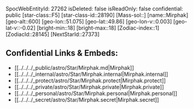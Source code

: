﻿---
location: [49.86,-51.075,600]
type: Star
tags:
- astro/Star

---
SpocWebEntityId: 27262
isDeleted: false
isReadOnly: false
confidential: public
[star-class::F5]
[star-class-id::28190]
[Mass-sol::]
[name::Mirphak]
[geo-alt::600]
[geo-lon::51.075]
[geo-lat::49.86]
[geo-lon-v::0.003]
[geo-lat-v::-0.02]
[bright-min::18]
[bright-max::18]
[Zodiac-index::1]
[ZodiacId::28145]
[NextStarId::27373]



## Confidential Links & Embeds: 
- [[../../../_public/astro/Star/Mirphak.md|Mirphak]] 
- [[../../../_internal/astro/Star/Mirphak.internal|Mirphak.internal]] 
- [[../../../_protect/astro/Star/Mirphak.protect|Mirphak.protect]] 
- [[../../../_private/astro/Star/Mirphak.private|Mirphak.private]] 
- [[../../../_personal/astro/Star/Mirphak.personal|Mirphak.personal]] 
- [[../../../_secret/astro/Star/Mirphak.secret|Mirphak.secret]] 
